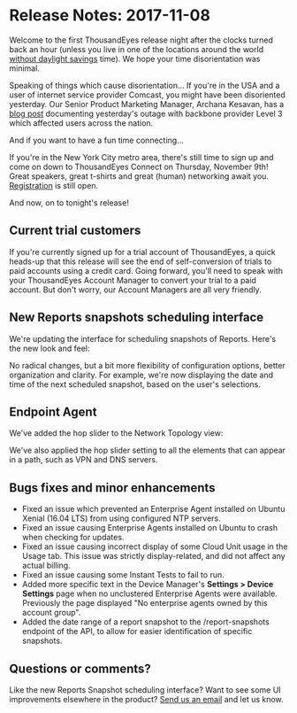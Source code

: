 # Release Notes: 2017-11-08

Welcome to the first ThousandEyes release night after the clocks turned back an hour \(unless you live in one of the locations around the world [without daylight savings](https://en.wikipedia.org/wiki/Daylight_saving_time_by_country) time\). We hope your time disorientation was minimal.

Speaking of things which cause disorientation... If you're in the USA and a user of internet service provider Comcast, you might have been disoriented yesterday. Our Senior Product Marketing Manager, Archana Kesavan, has a [blog post](https://blog.thousandeyes.com/comcast-outage-level-3-route-leak/) documenting yesterday's outage with backbone provider Level 3 which affected users across the nation.

And if you want to have a fun time connecting...

If you're in the New York City metro area, there's still time to sign up and come on down to ThousandEyes Connect on Thursday, November 9th! Great speakers, great t-shirts and great \(human\) networking await you. [Registration](https://www.thousandeyes.com/events/connect/new-york-2017) is still open.

And now, on to tonight's release!

## Current trial customers

If you're currently signed up for a trial account of ThousandEyes, a quick heads-up that this release will see the end of self-conversion of trials to paid accounts using a credit card. Going forward, you'll need to speak with your ThousandEyes Account Manager to convert your trial to a paid account. But don't worry, our Account Managers are all very friendly.

## New Reports snapshots scheduling interface

We're updating the interface for scheduling snapshots of Reports. Here's the new look and feel:  
 

  
No radical changes, but a bit more flexibility of configuration options, better organization and clarity. For example, we're now displaying the date and time of the next scheduled snapshot, based on the user's selections.

## Endpoint Agent

We've added the hop slider to the Network Topology view:

We've also applied the hop slider setting to all the elements that can appear in a path, such as VPN and DNS servers.

## Bugs fixes and minor enhancements

* Fixed an issue which prevented an Enterprise Agent installed on Ubuntu Xenial \(16.04 LTS\) from using configured NTP servers.
* Fixed an issue causing Enterprise Agents installed on Ubuntu to crash when checking for updates.
* Fixed an issue causing incorrect display of some Cloud Unit usage in the Usage tab. This issue was strictly display-related, and did not affect any actual billing.
* Fixed an issue causing some Instant Tests to fail to run.
* Added more specific text in the Device Manager's **Settings &gt; Device Settings** page when no unclustered Enterprise Agents were available. Previously the page displayed "No enterprise agents owned by this account group".
* Added the date range of a report snapshot to the /report-snapshots endpoint of the API, to allow for easier identification of specific snapshots.

## Questions or comments?

Like the new Reports Snapshot scheduling interface? Want to see some UI improvements elsewhere in the product? [Send us an email](mailto:support@thousandeyes.com?subject=2017-11-08+Release+Update) and let us know.

